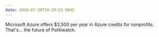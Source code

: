 ```yaml
---
date: 2020-07-30T19:29:53.084Z
---
```

Microsoft Azure offers $3,500 per year in Azure credits for nonprofits. That's... the future of Politiwatch.